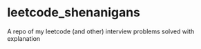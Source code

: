 # leetcode_shenanigans
A repo of my leetcode (and other) interview problems solved with explanation
